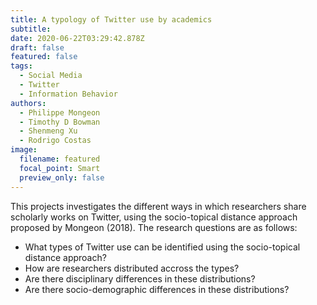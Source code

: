 ```yaml
---
title: A typology of Twitter use by academics
subtitle:
date: 2020-06-22T03:29:42.878Z
draft: false
featured: false
tags:
  - Social Media
  - Twitter
  - Information Behavior
authors:
  - Philippe Mongeon
  - Timothy D Bowman
  - Shenmeng Xu
  - Rodrigo Costas
image:
  filename: featured
  focal_point: Smart
  preview_only: false
---
```


This projects investigates the different ways in which researchers share scholarly works on Twitter, using the socio-topical distance approach proposed by Mongeon (2018). The research questions are as follows:
- What types of Twitter use can be identified using the socio-topical distance approach?
- How are researchers distributed accross the types?
- Are there disciplinary differences in these distributions?
- Are there socio-demographic differences in these distributions?

